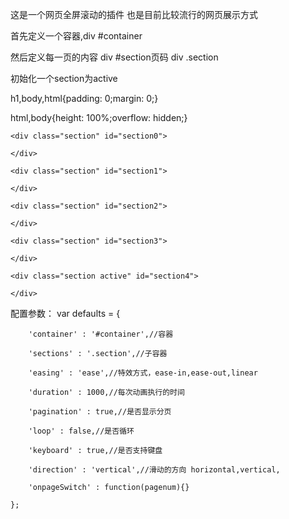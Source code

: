这是一个网页全屏滚动的插件
也是目前比较流行的网页展示方式

首先定义一个容器,div #container

然后定义每一页的内容 div #section页码 div .section

初始化一个section为active

h1,body,html{padding: 0;margin: 0;}

html,body{height: 100%;overflow: hidden;}



<div id="container">

    <div class="section" id="section0">		
	
    </div>
	
    <div class="section" id="section1">	
	
	</div>
	
	<div class="section" id="section2">
	
	</div>
	
	<div class="section" id="section3">
	
	</div>
	
	<div class="section active" id="section4">
	
	</div>
	
</div>

配置参数：
var defaults = {

		'container' : '#container',//容器
		
		'sections' : '.section',//子容器
		
		'easing' : 'ease',//特效方式，ease-in,ease-out,linear
		
		'duration' : 1000,//每次动画执行的时间
		
		'pagination' : true,//是否显示分页
		
		'loop' : false,//是否循环
		
		'keyboard' : true,//是否支持键盘
		
		'direction' : 'vertical',//滑动的方向 horizontal,vertical,
		
		'onpageSwitch' : function(pagenum){}
		
	};
